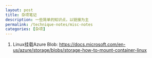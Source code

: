 ```yaml
---
layout: post
title: 杂项笔记
description: 一些简单的知识点，以链接为主
permalink: /technique-notes/misc-notes
categories: [杂项]
---
```


1. Linux挂载Azure Blob: <https://docs.microsoft.com/en-us/azure/storage/blobs/storage-how-to-mount-container-linux>
